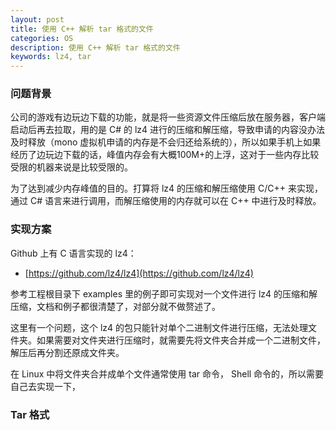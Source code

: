 ```yaml
---
layout: post
title: 使用 C++ 解析 tar 格式的文件
categories: OS
description: 使用 C++ 解析 tar 格式的文件
keywords: lz4, tar
---
```


### 问题背景

公司的游戏有边玩边下载的功能，就是将一些资源文件压缩后放在服务器，客户端启动后再去拉取，用的是 C# 的 lz4 进行的压缩和解压缩，导致申请的内容没办法及时释放（mono 虚拟机申请的内存是不会归还给系统的），所以如果手机上如果经历了边玩边下载的话，峰值内存会有大概100M+的上浮，这对于一些内存比较受限的机器来说是比较受限的。


为了达到减少内存峰值的目的。打算将 lz4 的压缩和解压缩使用 C/C++ 来实现，通过 C# 语言来进行调用，而解压缩使用的内存就可以在 C++ 中进行及时释放。

### 实现方案

Github 上有 C 语言实现的 lz4：

* [https://github.com/lz4/lz4](https://github.com/lz4/lz4)

参考工程根目录下 examples 里的例子即可实现对一个文件进行 lz4 的压缩和解压缩，文档和例子都很清楚了，对部分就不做赘述了。

这里有一个问题，这个 lz4 的包只能针对单个二进制文件进行压缩，无法处理文件夹。如果需要对文件夹进行压缩时，就需要先将文件夹合并成一个二进制文件，解压后再分割还原成文件夹。

在 Linux 中将文件夹合并成单个文件通常使用 tar 命令， Shell 命令的，所以需要自己去实现一下，

### Tar 格式
